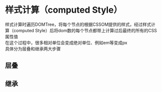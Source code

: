 # 样式计算（computed Style）

样式计算时遍历DOMTree，将每个节点的根据CSSOM提供的样式，经过样式计算（computed Style）后将dom数的每个节点都带上计算过后最终的所有的CSS属性值  
在这个过程中，很多相对单位会变成绝对单位、例如em等变成px  
具体分为层叠和继承两大步骤

## 层叠

## 继承

